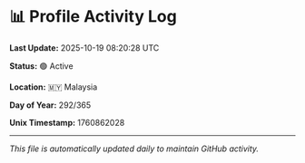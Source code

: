 # 📊 Profile Activity Log

**Last Update:** 2025-10-19 08:20:28 UTC

**Status:** 🟢 Active

**Location:** 🇲🇾 Malaysia

**Day of Year:** 292/365

**Unix Timestamp:** 1760862028

---

*This file is automatically updated daily to maintain GitHub activity.*

